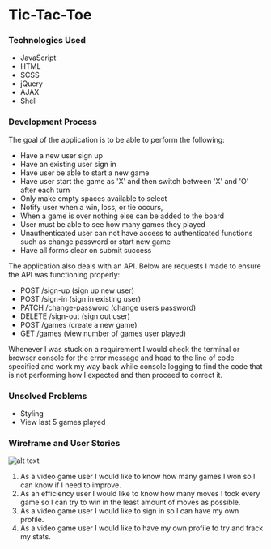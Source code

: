 # Tic-Tac-Toe

### Technologies Used
- JavaScript
- HTML
- SCSS
- jQuery
- AJAX
- Shell

### Development Process
The goal of the application is to be able to perform the following:
- Have a new user sign up
- Have an existing user sign in
- Have user be able to start a new game
- Have user start the game as 'X' and then switch between 'X' and 'O' after each turn
- Only make empty spaces available to select
- Notify user when a win, loss, or tie occurs,
- When a game is over nothing else can be added to the board
- User must be able to see how many games they played
- Unauthenticated user can not have access to authenticated functions such as change password or start new game
- Have all forms clear on submit success

The application also deals with an API. Below are requests I made to ensure the API was functioning properly:
- POST /sign-up (sign up new user)
- POST /sign-in (sign in existing user)
- PATCH /change-password (change users password)
- DELETE /sign-out (sign out user)
- POST /games (create a new game)
- GET /games (view number of games user played)

Whenever I was stuck on a requirement I would check the terminal or browser console for the error message and head to the line of code specified and work my way back while console logging to find the code that is not performing how I expected and then proceed to correct it.

### Unsolved Problems
- Styling
- View last 5 games played

### Wireframe and User Stories
![alt text](https://i.imgur.com/dhqsEat.png "Wireframe for Tic-Tac-Toe Project")

1. As a video game user I would like to know how many games I won so I can know if I need to improve.
2. As an efficiency user I would like to know how many moves I took every game so I can try to win in the least amount of moves as possible.
3. As a video game user I would like to sign in so I can have my own profile.
4. As a video game user I would like to have my own profile to try and track my stats.
